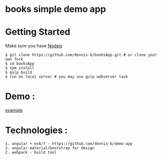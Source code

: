 # books simple demo app

# Getting Started
Make sure you have [Nodejs](https://nodejs.org/)

```
$ git clone https://github.com/dennis-b/booksApp.git # or clone your own fork
$ cd booksApp
$ npm install
$ gulp build
$ run on local server # you may use gulp webserver task
```

# Demo :
 [example]( http://dennis-b.github.io/booksApp/ "example")


# Technologies :

```
1. angular + es6/7 - https://github.com/dennis-b/demo-app
2. angular-material/bootstrap for design
2. webpack - build tool
```
